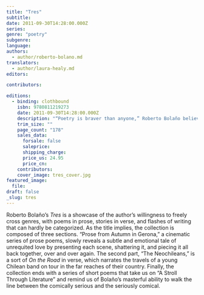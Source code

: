 ```yaml
---
title: "Tres"
subtitle:
date: 2011-09-30T14:28:00.000Z
series:
genre: "poetry"
subgenre:
language:
authors:
  - author/roberto-bolano.md
translators:
  - author/laura-healy.md
editors:

contributors:

editions:
  - binding: clothbound
    isbn: 9780811219273
    date: 2011-09-30T14:28:00.000Z
    description: "“Poetry is braver than anyone,” Roberto Bolaño believed, and the proof is here in Tres, his most inventive and bracing poetry collection. "
    trim_size: ""
    page_count: "178"
    sales_data:
      forsale: false
      saleprice:
      shipping_charge:
      price_us: 24.95
      price_cn:
    contributors:
    cover_image: tres_cover.jpg
featured_image:
  file:
draft: false
_slug: tres
---
```


Roberto Bolaño’s _Tres_ is a showcase of the author’s willingness to freely cross genres, with poems in prose, stories in verse, and flashes of writing that can hardly be categorized. As the title implies, the collection is composed of three sections. “Prose from Autumn in Gerona,” a cinematic series of prose poems, slowly reveals a subtle and emotional tale of unrequited love by presenting each scene, shattering it, and piecing it all back together, over and over again. The second part, “The Neochileans,” is a sort of _On the Road_ in verse, which narrates the travels of a young Chilean band on tour in the far reaches of their country. Finally, the collection ends with a series of short poems that take us on “A Stroll Through Literature” and remind us of Bolaño’s masterful ability to walk the line between the comically serious and the seriously comical.

